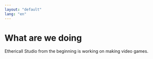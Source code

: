```yaml
---
layout: "default"
lang: "en"
---
```


# What are we doing

Ethericall Studio from the beginning is working on making video games.